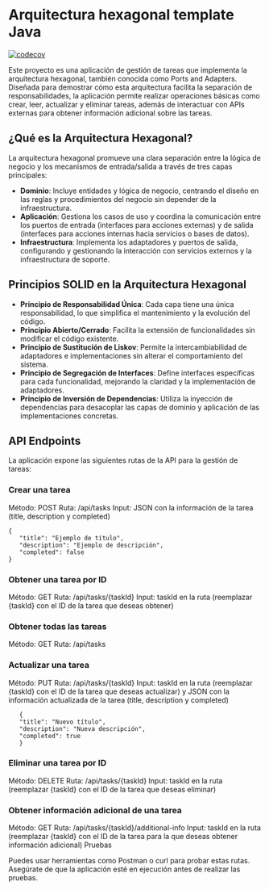 # Arquitectura hexagonal template Java

[![codecov](https://codecov.io/gh/javiertelioz/hexagonal-architecture-java/graph/badge.svg?token=VA3OL8MXQ9)](https://codecov.io/gh/javiertelioz/hexagonal-architecture-java)

Este proyecto es una aplicación de gestión de tareas que implementa la arquitectura hexagonal, también conocida como
Ports and Adapters. Diseñada para demostrar cómo esta arquitectura facilita la separación de responsabilidades, la
aplicación permite realizar operaciones básicas como crear, leer, actualizar y eliminar tareas, además de interactuar
con APIs externas para obtener información adicional sobre las tareas.

## ¿Qué es la Arquitectura Hexagonal?

La arquitectura hexagonal promueve una clara separación entre la lógica de negocio y los mecanismos de entrada/salida a
través de tres capas principales:

* **Dominio**: Incluye entidades y lógica de negocio, centrando el diseño en las reglas y procedimientos del negocio sin
  depender de la infraestructura.
* **Aplicación**: Gestiona los casos de uso y coordina la comunicación entre los puertos de entrada (interfaces para
  acciones externas) y de salida (interfaces para acciones internas hacia servicios o bases de datos).
* **Infraestructura**: Implementa los adaptadores y puertos de salida, configurando y gestionando la interacción con
  servicios externos y la infraestructura de soporte.

## Principios SOLID en la Arquitectura Hexagonal

* **Principio de Responsabilidad Única**: Cada capa tiene una única responsabilidad, lo que simplifica el mantenimiento
  y la evolución del código.
* **Principio Abierto/Cerrado**: Facilita la extensión de funcionalidades sin modificar el código existente.
* **Principio de Sustitución de Liskov**: Permite la intercambiabilidad de adaptadores e implementaciones sin alterar el
  comportamiento del sistema.
* **Principio de Segregación de Interfaces**: Define interfaces específicas para cada funcionalidad, mejorando la
  claridad y la implementación de adaptadores.
* **Principio de Inversión de Dependencias**: Utiliza la inyección de dependencias para desacoplar las capas de dominio
  y aplicación de las implementaciones concretas.

## API Endpoints

La aplicación expone las siguientes rutas de la API para la gestión de tareas:

### Crear una tarea

Método: POST
Ruta: /api/tasks
Input: JSON con la información de la tarea (title, description y completed)

```
{
   "title": "Ejemplo de título",
   "description": "Ejemplo de descripción",
   "completed": false
}
```

### Obtener una tarea por ID

Método: GET
Ruta: /api/tasks/{taskId}
Input: taskId en la ruta (reemplazar {taskId} con el ID de la tarea que deseas obtener)

### Obtener todas las tareas

Método: GET
Ruta: /api/tasks

### Actualizar una tarea

Método: PUT
Ruta: /api/tasks/{taskId}
Input: taskId en la ruta (reemplazar {taskId} con el ID de la tarea que deseas actualizar) y JSON con la información
actualizada de la tarea (title, description y completed)

```
   {
   "title": "Nuevo título",
   "description": "Nueva descripción",
   "completed": true
   }
```

### Eliminar una tarea por ID

Método: DELETE
Ruta: /api/tasks/{taskId}
Input: taskId en la ruta (reemplazar {taskId} con el ID de la tarea que deseas eliminar)

### Obtener información adicional de una tarea

Método: GET
Ruta: /api/tasks/{taskId}/additional-info
Input: taskId en la ruta (reemplazar {taskId} con el ID de la tarea para la que deseas obtener información adicional)
Pruebas

Puedes usar herramientas como Postman o curl para probar estas rutas. Asegúrate de que la aplicación esté en ejecución
antes de realizar las pruebas.
